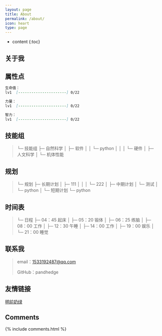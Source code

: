 ```yaml
---
layout: page
title: About
permalink: /about/
icon: heart
type: page
---
```


* content
{:toc}

## 关于我

<!-- <iframe src="https://githubbadge.appspot.com/gaohaoyang?s=1" style="border: 0;height: 142px;width: 200px;overflow: hidden;" frameBorder="0"></iframe> -->



## 属性点

```markdown
生命值：
lv1  [----------------------] 0/22

力量：
lv1  [----------------------] 0/22

智力：
lv1  [----------------------] 0/22

```

## 技能组


> └─ 技能组
    ├─ 自然科学
    │   ├─ 软件
    │   │   └─ python
    │   │
    │   └─ 硬件
    │
    ├─ 人文科学
    │
    └─ 机体性能


## 规划


> └─ 规划
    ├─ 长期计划
    │   ├─ 111
    │   │
    │   └─ 222
    │
    ├─ 中期计划
    │   └─ 测试
    │       └─ python
    │
    └─ 短期计划
        └─ python


## 时间表


>└─ 日程
    ├─ 04：45 起床
    │
    ├─ 05：20 锻体
    │
    ├─ 06：25 练脑
    │
    ├─ 08：00 工作
    │
    ├─ 12：30 午睡
    │
    ├─ 14：00 工作
    │
    ├─ 19：00 娱乐
    │
    └─ 21：00 睡觉


## 联系我

>
> email：1533192487@qq.com
>
> GitHub：pandhedge




## 友情链接


[明前奶绿](https://laplace.live/about)




## Comments

{% include comments.html %}

